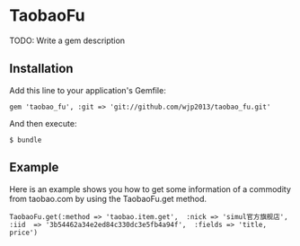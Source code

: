 # TaobaoFu

TODO: Write a gem description

## Installation

Add this line to your application's Gemfile:

    gem 'taobao_fu', :git => 'git://github.com/wjp2013/taobao_fu.git'

And then execute:

    $ bundle

## Example

Here is an example shows you how to get some information of a commodity from taobao.com by using the TaobaoFu.get method.

    TaobaoFu.get(:method => 'taobao.item.get',  :nick => 'simul官方旗舰店',  :iid  => '3b54462a34e2ed84c330dc3e5fb4a94f',  :fields => 'title, price')